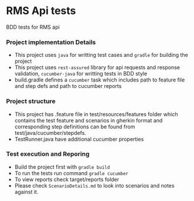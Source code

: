 # RMS Api tests
  BDD tests for RMS api

  ### Project implementation Details
  - This project uses `java` for writting test cases and `gradle` for building the project
  - This project uses `rest-assured` library for api requests and response validation, `cucumber-java` for writting tests in BDD style
  - build.gradle defines a `cucumber` task which includes path to feature file and step defs and path to cucumber reports

 ### Project structure
  - This project has .feature file in test/resources/features folder which contains the test feature and scenarios in gherkin format and corresponding step definitions can be found from test/java/cucumber/stepdefs. 
  - TestRunner.java have additional cucumber properties 

  ### Test execution and Reporing
  - Build the project first with `gradle build`
  - To run the tests run command `gradle cucumber`
  - To view reports check target/reports folder
  - Please check `ScenarioDetails.md` to look into scenarios and notes against it.
  


